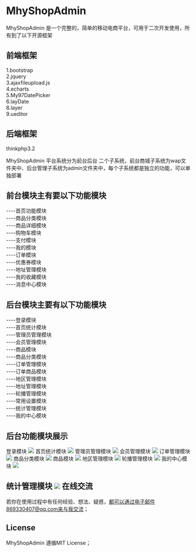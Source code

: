 MhyShopAdmin
============

MhyShopAdmin 是一个完整的，简单的移动电商平台，可用于二次开发使用，所有到了以下开源框架

前端框架
-------
1.bootstrap<br>
2.jquery<br>
3.ajaxfileupload.js<br>
4.echarts<br>
5.My97DatePicker<br>
6.layDate<br>
8.layer<br>
9.ueditor<br>

后端框架
------
thinkphp3.2



MhyShopAdmin 平台系统分为前台后台  二个子系统，前台商城子系统为wap文件夹中、后台管理子系统为admin文件夹中，每个子系统都是独立的功能，可以单独部署


前台模块主有要以下功能模块
---------------------

----首页功能模块<br>
----商品分类模块<br>
----商品详细模块<br>
----购物车模块<br>
----支付模块<br>
----我的模块<br>
----订单模块<br>
----优惠券模块<br>
----地址管理模块<br>
----我的收藏模块<br>
----消息中心模块<br>


后台模块主要有以下功能模块
---------------------

----登录模块<br>
----首页统计模块<br>
----管理员管理模块<br>
----会员管理模块<br>
----商品模块<br>
----商品分类模块<br>
----订单管理模块<br>
----订单商品模块<br>
----地区管理模块<br>
----地址管理模块<br>
----轮播管理模块<br>
----常用设置模块<br>
----统计管理模块<br>
----我的中心模块<br>


后台功能模块展示
--------

登录模块
<img src="http://ov62dwm3x.bkt.clouddn.com/1..jpg"  />
首页统计模块
<img src="http://ov62dwm3x.bkt.clouddn.com/2.jpg"  />
管理员管理模块
<img src="http://ov62dwm3x.bkt.clouddn.com/3.jpg"  />
会员管理模块
<img src="http://ov62dwm3x.bkt.clouddn.com/4.jpg"  />
订单管理模块
<img src="http://ov62dwm3x.bkt.clouddn.com/5.jpg"  />
商品分类模块
<img src="http://ov62dwm3x.bkt.clouddn.com/6.jpg" />
商品模块
<img src="http://ov62dwm3x.bkt.clouddn.com/7.jpg" />
地区管理模块
<img src="http://ov62dwm3x.bkt.clouddn.com/8.jpg" />
轮播管理模块
<img src="http://ov62dwm3x.bkt.clouddn.com/9.jpg" />
我的中心模块
<img src="http://ov62dwm3x.bkt.clouddn.com/10.jpg" />

统计管理模块
<img src="http://ov62dwm3x.bkt.clouddn.com/11.jpg" />
在线交流
--------
若你在使用过程中有任何经验、想法、疑惑，都可以通过电子邮件869330407@qq.com来与我交流；



License
-------

MhyShopAdmin 遵循MIT License；

